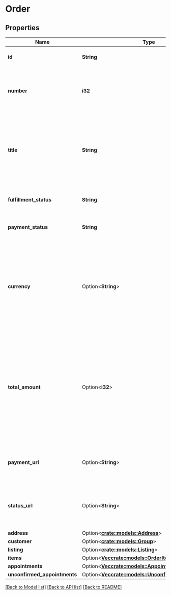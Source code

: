 # Order

## Properties

Name | Type | Description | Notes
------------ | ------------- | ------------- | -------------
**id** | **String** | ID of the order. UUID Version 4. | 
**number** | **i32** | A vanity id used for internal tracking of orders for a given vendor. | 
**title** | **String** | The title of the order, generated by combining the order's number property with the prefix \"Order #\". | 
**fulfillment_status** | **String** | The fulfillment status of the order. | 
**payment_status** | **String** | The payment status of the order. | 
**currency** | Option<**String**> | The three-letter ISO 4217 currency code for the currency in which this order was or will be transacted. Must be a supported currency of Aryeo. | [optional]
**total_amount** | Option<**i32**> | A positive integer in the smallest currency unit (that is, 100 cents for $1.00) representing the total order amount that was or will be charged. This accounts for order items and taxes.  | [optional]
**payment_url** | Option<**String**> | A URL of a publicly-accessible webpage to pay for the order. | [optional]
**status_url** | Option<**String**> | A URL of a publicly-accessible webpage to see the order's status. | 
**address** | Option<[**crate::models::Address**](Address.md)> |  | [optional]
**customer** | Option<[**crate::models::Group**](Group.md)> |  | [optional]
**listing** | Option<[**crate::models::Listing**](Listing.md)> |  | [optional]
**items** | Option<[**Vec<crate::models::OrderItem>**](OrderItem.md)> | items | [optional]
**appointments** | Option<[**Vec<crate::models::Appointment>**](Appointment.md)> |  | [optional]
**unconfirmed_appointments** | Option<[**Vec<crate::models::UnconfirmedAppointment>**](UnconfirmedAppointment.md)> |  | [optional]

[[Back to Model list]](../README.md#documentation-for-models) [[Back to API list]](../README.md#documentation-for-api-endpoints) [[Back to README]](../README.md)


